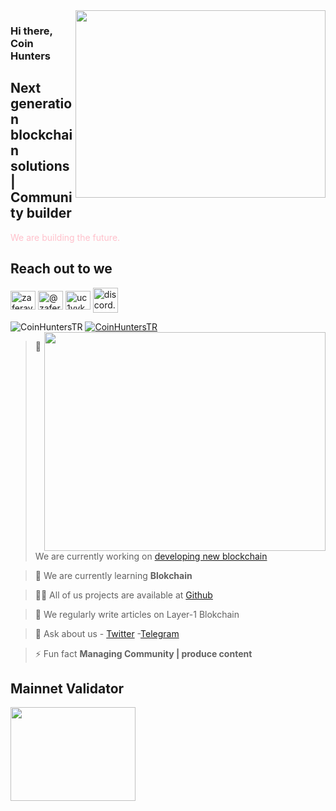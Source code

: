 <img src="https://miro.medium.com/v2/resize:fit:720/format:webp/1*r45GDWbztqbpryOlc_leRg.gif" align="right" width="400" height="300">

### Hi there, Coin Hunters

## Next generation blockchain solutions | Community builder

<font color="pink">We are building the future. </font>

## Reach out to we

<a href="https://twitter.com/CoinHuntersTR" target="blank"><img align="center" src="https://raw.githubusercontent.com/rahuldkjain/github-profile-readme-generator/master/src/images/icons/Social/twitter.svg" alt="zaferayan" height="30" width="40" /></a>
<a href="https://coinhunterstr.medium.com/" target="blank"><img align="center" src="https://raw.githubusercontent.com/rahuldkjain/github-profile-readme-generator/master/src/images/icons/Social/medium.svg" alt="@zaferayan" height="30" width="40" /></a>
<a href="https://www.youtube.com/@CoinHuntersTR" target="blank"><img align="center" src="https://raw.githubusercontent.com/rahuldkjain/github-profile-readme-generator/master/src/images/icons/Social/youtube.svg" alt="uc1vykhlufpaoghrwhjikrqg" height="30" width="40" /></a>
<a href="https://discord.gg/TNDcT4UnB7" target="blank"><img align="center" src="https://raw.githubusercontent.com/rahuldkjain/github-profile-readme-generator/master/src/images/icons/Social/discord.svg" alt="discord.gg/ruescommunity" height="40" width="40" /></a>
<br />

<p align="left"> <img src="https://komarev.com/ghpvc/?username=CoinHuntersTR&label=Profile%20views&color=0e75b6&style=flat" alt="CoinHuntersTR" /> <a href="https://twitter.com/CoinHuntersTR" target="blank"><img src="https://img.shields.io/twitter/follow/CoinHuntersTR?logo=twitter&style=for-the-badge" alt="CoinHuntersTR" " /></a> 

<img src="https://github-readme-stats.vercel.app/api?username=coinhunterstr&show_icons=true&theme=highcontrast" align="right" width="450" height="350" >

> 🔭 We are currently working on [developing new blockchain](info@coinhunterstr.com)

> 🌱 We are currently learning **Blokchain**

> 👨‍💻 All of us projects are available at [Github](https://github.com/CoinHuntersTR)

> 📝 We regularly write articles on Layer-1 Blokchain

> 💬 Ask about us  - [Twitter](https://twitter.com/CoinHuntersTR) -[Telegram](https://t.me/CoinHuntersTR)

> ⚡ Fun fact **Managing Community | produce content**

## Mainnet Validator

<a href="https://wallet.keplr.app/chains/dymension?modal=validator&chain=dymension_1100-1&validator_address=dymvaloper1p87xgcekkkpp783xl5wu48p0dw2p2duru5ul9n">
     <img src="https://coinhunterstr.com/wp-content/uploads/2024/02/dymension.png"  align="left" width="200" height="150">
</a>
